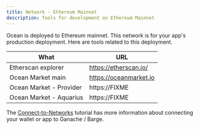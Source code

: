 ```yaml
---
title: Network - Ethereum Mainnet
description: Tools for development on Ethereum Mainnet
---
```


Ocean is deployed to Ethereum mainnet. This network is for your app's production deployment. Here are tools related to this deployment.

| What                    | URL                    |
| ----------------------- | ---------------------- |
| Etherscan explorer      | https://etherscan.io/  |
| Ocean Market main       | https://oceanmarket.io |
| Ocean Market - Provider | https://FIXME          |
| Ocean Market - Aquarius | https://FIXME          |

The [Connect-to-Networks](/tutorials/connect-to-networks/) tutorial has more information about connecting your wallet or app to Ganache / Barge.